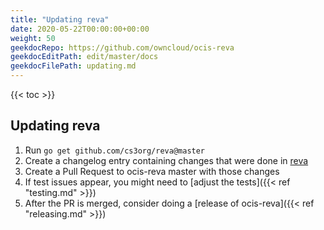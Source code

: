 ```yaml
---
title: "Updating reva"
date: 2020-05-22T00:00:00+00:00
weight: 50
geekdocRepo: https://github.com/owncloud/ocis-reva
geekdocEditPath: edit/master/docs
geekdocFilePath: updating.md
---
```


{{< toc >}}

## Updating reva

1. Run `go get github.com/cs3org/reva@master`
2. Create a changelog entry containing changes that were done in [reva](https://github.com/cs3org/reva/commits/master)
3. Create a Pull Request to ocis-reva master with those changes
4. If test issues appear, you might need to [adjust the tests]({{< ref "testing.md" >}})
5. After the PR is merged, consider doing a [release of ocis-reva]({{< ref "releasing.md" >}})

